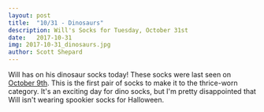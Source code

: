 ```yaml
---
layout: post
title:  "10/31 - Dinosaurs"
description: Will's Socks for Tuesday, October 31st
date:   2017-10-31
img: 2017-10-31_dinosaurs.jpg
author: Scott Shepard
---
```


Will has on his dinosaur socks today! These socks were last seen
on [October 9th](/dinosaurs-2/). This is
the first pair of socks to make it to the thrice-worn category. It's an exciting
day for dino socks, but I'm pretty disappointed that Will isn't wearing spookier
socks for Halloween.

